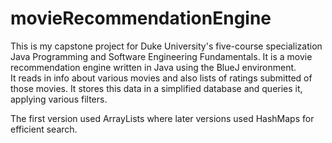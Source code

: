 # movieRecommendationEngine
This is my capstone project for Duke University's five-course specialization Java Programming and Software Engineering Fundamentals.
It is a movie recommendation engine written in Java using the BlueJ environment.  
It reads in info about various movies and also lists of ratings submitted of those movies.
It stores this data in a simplified database and queries it, applying various filters.

The first version used ArrayLists where later versions used HashMaps for efficient search. 

